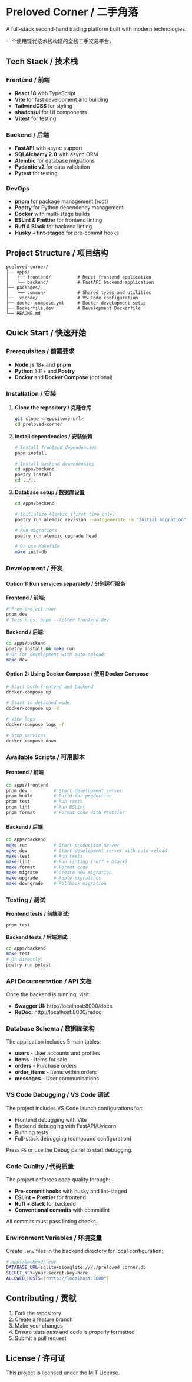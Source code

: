 # Preloved Corner / 二手角落

A full-stack second-hand trading platform built with modern technologies.

一个使用现代技术栈构建的全栈二手交易平台。

## Tech Stack / 技术栈

### Frontend / 前端
- **React 18** with TypeScript
- **Vite** for fast development and building
- **TailwindCSS** for styling
- **shadcn/ui** for UI components
- **Vitest** for testing

### Backend / 后端
- **FastAPI** with async support
- **SQLAlchemy 2.0** with async ORM
- **Alembic** for database migrations
- **Pydantic v2** for data validation
- **Pytest** for testing

### DevOps
- **pnpm** for package management (root)
- **Poetry** for Python dependency management
- **Docker** with multi-stage builds
- **ESLint & Prettier** for frontend linting
- **Ruff & Black** for backend linting
- **Husky + lint-staged** for pre-commit hooks

## Project Structure / 项目结构

```
preloved-corner/
├── apps/
│   ├── frontend/          # React frontend application
│   └── backend/           # FastAPI backend application
├── packages/
│   └── common/            # Shared types and utilities
├── .vscode/               # VS Code configuration
├── docker-compose.yml     # Docker development setup
├── Dockerfile.dev         # Development Dockerfile
└── README.md
```

## Quick Start / 快速开始

### Prerequisites / 前置要求

- **Node.js** 18+ and **pnpm**
- **Python** 3.11+ and **Poetry**
- **Docker** and **Docker Compose** (optional)

### Installation / 安装

1. **Clone the repository / 克隆仓库**
   ```bash
   git clone <repository-url>
   cd preloved-corner
   ```

2. **Install dependencies / 安装依赖**
   ```bash
   # Install frontend dependencies
   pnpm install
   
   # Install backend dependencies
   cd apps/backend
   poetry install
   cd ../..
   ```

3. **Database setup / 数据库设置**
   ```bash
   cd apps/backend
   
   # Initialize Alembic (first time only)
   poetry run alembic revision --autogenerate -m "Initial migration"
   
   # Run migrations
   poetry run alembic upgrade head
   
   # Or use Makefile
   make init-db
   ```

### Development / 开发

#### Option 1: Run services separately / 分别运行服务

**Frontend / 前端:**
```bash
# From project root
pnpm dev
# This runs: pnpm --filter frontend dev
```

**Backend / 后端:**
```bash
cd apps/backend
poetry install && make run
# Or for development with auto-reload:
make dev
```

#### Option 2: Using Docker Compose / 使用 Docker Compose

```bash
# Start both frontend and backend
docker-compose up

# Start in detached mode
docker-compose up -d

# View logs
docker-compose logs -f

# Stop services
docker-compose down
```

### Available Scripts / 可用脚本

#### Frontend / 前端
```bash
cd apps/frontend
pnpm dev          # Start development server
pnpm build        # Build for production
pnpm test         # Run tests
pnpm lint         # Run ESLint
pnpm format       # Format code with Prettier
```

#### Backend / 后端
```bash
cd apps/backend
make run          # Start production server
make dev          # Start development server with auto-reload
make test         # Run tests
make lint         # Run linting (ruff + black)
make format       # Format code
make migrate      # Create new migration
make upgrade      # Apply migrations
make downgrade    # Rollback migration
```

### Testing / 测试

**Frontend tests / 前端测试:**
```bash
pnpm test
```

**Backend tests / 后端测试:**
```bash
cd apps/backend
make test
# Or directly:
poetry run pytest
```

### API Documentation / API 文档

Once the backend is running, visit:
- **Swagger UI:** http://localhost:8000/docs
- **ReDoc:** http://localhost:8000/redoc

### Database Schema / 数据库架构

The application includes 5 main tables:
- **users** - User accounts and profiles
- **items** - Items for sale
- **orders** - Purchase orders
- **order_items** - Items within orders
- **messages** - User communications

### VS Code Debugging / VS Code 调试

The project includes VS Code launch configurations for:
- Frontend debugging with Vite
- Backend debugging with FastAPI/Uvicorn
- Running tests
- Full-stack debugging (compound configuration)

Press `F5` or use the Debug panel to start debugging.

### Code Quality / 代码质量

The project enforces code quality through:
- **Pre-commit hooks** with husky and lint-staged
- **ESLint + Prettier** for frontend
- **Ruff + Black** for backend
- **Conventional commits** with commitlint

All commits must pass linting checks.

### Environment Variables / 环境变量

Create `.env` files in the backend directory for local configuration:

```bash
# apps/backend/.env
DATABASE_URL=sqlite+aiosqlite:///./preloved_corner.db
SECRET_KEY=your-secret-key-here
ALLOWED_HOSTS=["http://localhost:3000"]
```

## Contributing / 贡献

1. Fork the repository
2. Create a feature branch
3. Make your changes
4. Ensure tests pass and code is properly formatted
5. Submit a pull request

## License / 许可证

This project is licensed under the MIT License.